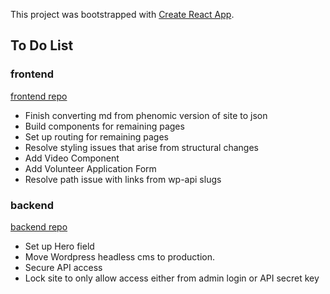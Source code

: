 This project was bootstrapped with [Create React App](https://github.com/facebookincubator/create-react-app).


## To Do List
### frontend
[frontend repo](https://github.com/dvcarter/cghelps-frontend)
- Finish converting md from phenomic version of site to json
- Build components for remaining pages
- Set up routing for remaining pages
- Resolve styling issues that arise from structural changes
- Add Video Component
- Add Volunteer Application Form
- Resolve path issue with links from wp-api slugs

### backend
[backend repo](https://github.com/dvcarter/cghelps-backend)
- Set up Hero field
- Move Wordpress headless cms to production.
- Secure API access
- Lock site to only allow access either from admin login or API secret key


